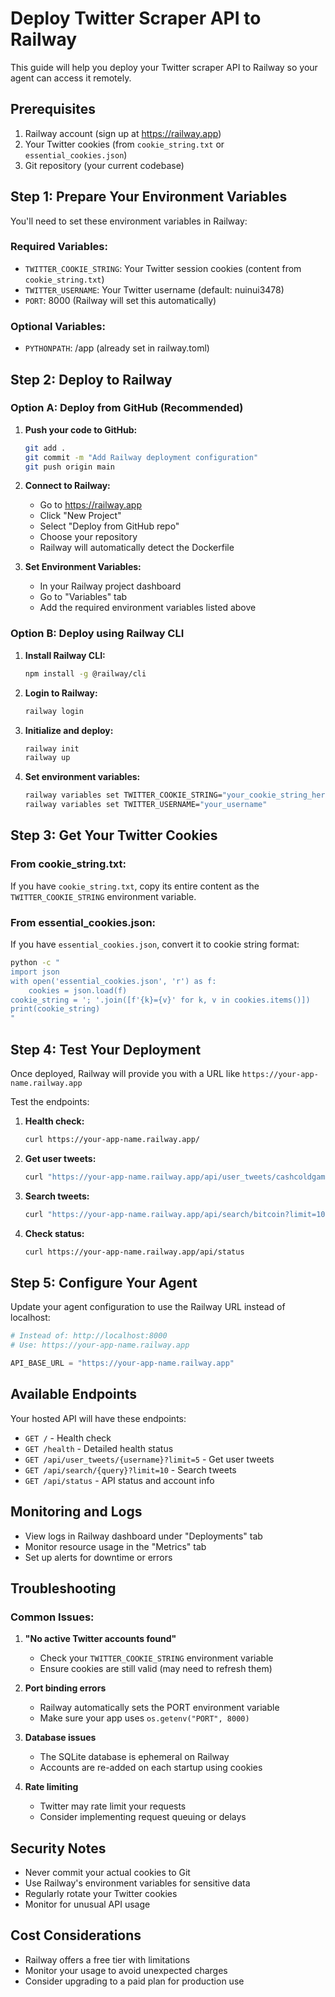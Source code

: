 # Deploy Twitter Scraper API to Railway

This guide will help you deploy your Twitter scraper API to Railway so your agent can access it remotely.

## Prerequisites

1. Railway account (sign up at https://railway.app)
2. Your Twitter cookies (from `cookie_string.txt` or `essential_cookies.json`)
3. Git repository (your current codebase)

## Step 1: Prepare Your Environment Variables

You'll need to set these environment variables in Railway:

### Required Variables:
- `TWITTER_COOKIE_STRING`: Your Twitter session cookies (content from `cookie_string.txt`)
- `TWITTER_USERNAME`: Your Twitter username (default: nuinui3478)
- `PORT`: 8000 (Railway will set this automatically)

### Optional Variables:
- `PYTHONPATH`: /app (already set in railway.toml)

## Step 2: Deploy to Railway

### Option A: Deploy from GitHub (Recommended)

1. **Push your code to GitHub:**
   ```bash
   git add .
   git commit -m "Add Railway deployment configuration"
   git push origin main
   ```

2. **Connect to Railway:**
   - Go to https://railway.app
   - Click "New Project"
   - Select "Deploy from GitHub repo"
   - Choose your repository
   - Railway will automatically detect the Dockerfile

3. **Set Environment Variables:**
   - In your Railway project dashboard
   - Go to "Variables" tab
   - Add the required environment variables listed above

### Option B: Deploy using Railway CLI

1. **Install Railway CLI:**
   ```bash
   npm install -g @railway/cli
   ```

2. **Login to Railway:**
   ```bash
   railway login
   ```

3. **Initialize and deploy:**
   ```bash
   railway init
   railway up
   ```

4. **Set environment variables:**
   ```bash
   railway variables set TWITTER_COOKIE_STRING="your_cookie_string_here"
   railway variables set TWITTER_USERNAME="your_username"
   ```

## Step 3: Get Your Twitter Cookies

### From cookie_string.txt:
If you have `cookie_string.txt`, copy its entire content as the `TWITTER_COOKIE_STRING` environment variable.

### From essential_cookies.json:
If you have `essential_cookies.json`, convert it to cookie string format:
```bash
python -c "
import json
with open('essential_cookies.json', 'r') as f:
    cookies = json.load(f)
cookie_string = '; '.join([f'{k}={v}' for k, v in cookies.items()])
print(cookie_string)
"
```

## Step 4: Test Your Deployment

Once deployed, Railway will provide you with a URL like `https://your-app-name.railway.app`

Test the endpoints:

1. **Health check:**
   ```bash
   curl https://your-app-name.railway.app/
   ```

2. **Get user tweets:**
   ```bash
   curl "https://your-app-name.railway.app/api/user_tweets/cashcoldgame?limit=5"
   ```

3. **Search tweets:**
   ```bash
   curl "https://your-app-name.railway.app/api/search/bitcoin?limit=10"
   ```

4. **Check status:**
   ```bash
   curl https://your-app-name.railway.app/api/status
   ```

## Step 5: Configure Your Agent

Update your agent configuration to use the Railway URL instead of localhost:

```python
# Instead of: http://localhost:8000
# Use: https://your-app-name.railway.app

API_BASE_URL = "https://your-app-name.railway.app"
```

## Available Endpoints

Your hosted API will have these endpoints:

- `GET /` - Health check
- `GET /health` - Detailed health status
- `GET /api/user_tweets/{username}?limit=5` - Get user tweets
- `GET /api/search/{query}?limit=10` - Search tweets
- `GET /api/status` - API status and account info

## Monitoring and Logs

- View logs in Railway dashboard under "Deployments" tab
- Monitor resource usage in the "Metrics" tab
- Set up alerts for downtime or errors

## Troubleshooting

### Common Issues:

1. **"No active Twitter accounts found"**
   - Check your `TWITTER_COOKIE_STRING` environment variable
   - Ensure cookies are still valid (may need to refresh them)

2. **Port binding errors**
   - Railway automatically sets the PORT environment variable
   - Make sure your app uses `os.getenv("PORT", 8000)`

3. **Database issues**
   - The SQLite database is ephemeral on Railway
   - Accounts are re-added on each startup using cookies

4. **Rate limiting**
   - Twitter may rate limit your requests
   - Consider implementing request queuing or delays

## Security Notes

- Never commit your actual cookies to Git
- Use Railway's environment variables for sensitive data
- Regularly rotate your Twitter cookies
- Monitor for unusual API usage

## Cost Considerations

- Railway offers a free tier with limitations
- Monitor your usage to avoid unexpected charges
- Consider upgrading to a paid plan for production use
